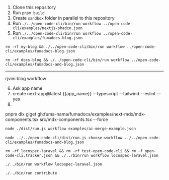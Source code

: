 1. Clone this repository
2. Run `pnpm build`
3. Create `sandbox` folder in parallel to this repository
4. Run `./../open-code-cli/bin/run workflow ../open-code-cli/examples/nextjs-shadcn.json`
5. Run `./../open-code-cli/bin/run workflow ../open-code-cli/examples/fumadocs-blog.json`

```
rm -rf my-blog && ./../open-code-cli/bin/run workflow ../open-code-cli/examples/fumadocs-blog.json
```

```
rm -rf docs-blog && ./../open-code-cli/bin/run workflow ../open-code-cli/examples/fumadocs-and-blog.json
```

---

rjvim blog workflow

6. Ask app name
7. create next-app@latest {{app_name}} --typescript --tailwind --eslint --yes
8.

pnpm dlx giget gh:fuma-nama/fumadocs/examples/next-mdx/mdx-components.tsx src/mdx-components.tsx --force

```bash
node ./dist/run.js workflow examples/ai-merge-example.json
```

```
node ../../open-code-cli/dist/run.js choose-workflow ../../open-code-cli/examples/fumadocs-and-blog.json
```

```
rm -rf locospec-laravel && rm -rf test-open-code-cli && rm -f open-code-cli.tracker.json && ./../bin/run workflow locospec-laravel.json
```

```
./../bin/run workflow locospec-laravel.json
```

```
./../bin/run contribute
```
